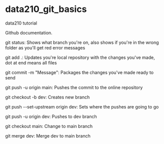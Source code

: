 # data210_git_basics
data210 tutorial

Github documentation. 

git status: Shows what branch you're on, also shows if you're in the wrong folder as you'll get red error messages  

git add .: Updates you're local repository with the changes you've made, dot at end means all files    

git commit -m "Message": Packages the changes you've made ready to send  

git push -u origin main: Pushes the commit to the online repository  
  
  
git checkout -b dev: Creates new branch

git push --set-upstream origin dev: Sets where the pushes are going to go

git push -u origin dev: Pushes to dev branch


git checkout main: Change to main branch  

git merge dev: Merge dev to main branch
